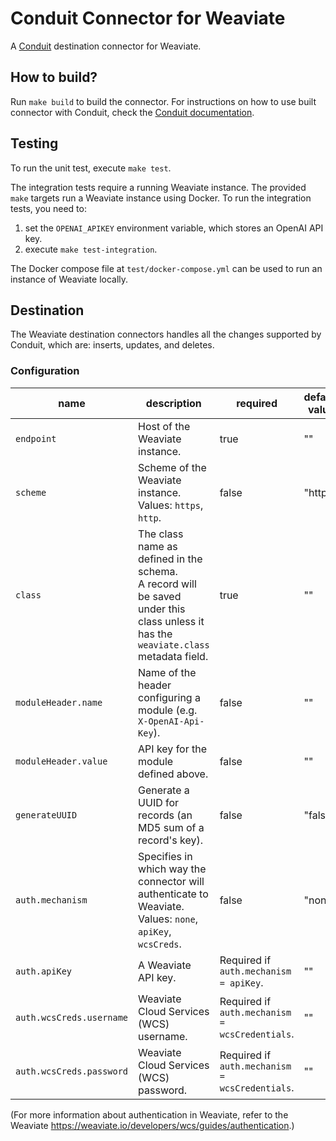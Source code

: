 # Conduit Connector for Weaviate
A [Conduit](https://conduit.io) destination connector for Weaviate.

## How to build?
Run `make build` to build the connector. For instructions on how to use built connector
with Conduit, check the [Conduit documentation](https://conduit.io/docs/connectors/installing).

## Testing
To run the unit test, execute `make test`. 

The integration tests require a running Weaviate instance. The provided `make` targets run
a Weaviate instance using Docker. To run the integration tests, you need to:
1. set the `OPENAI_APIKEY` environment variable, which stores an OpenAI API key.
2. execute `make test-integration`.

The Docker compose file at `test/docker-compose.yml` can be used to run an instance of Weaviate locally.

## Destination

The Weaviate destination connectors handles all the changes supported by Conduit, 
which are: inserts, updates, and deletes. 

### Configuration

| name                     | description                                                                                                                             | required                                       | default value |
|--------------------------|-----------------------------------------------------------------------------------------------------------------------------------------|------------------------------------------------|---------------|
| `endpoint`               | Host of the Weaviate instance.                                                                                                          | true                                           | ""            |
| `scheme`                 | Scheme of the Weaviate instance.<br/> Values: `https`, `http`.                                                                          | false                                          | "https"       |
| `class`                  | The class name as defined in the schema.<br/>A record will be saved under this class unless it has the `weaviate.class` metadata field. | true                                           | ""            |
| `moduleHeader.name`      | Name of the header configuring a module (e.g. `X-OpenAI-Api-Key`).                                                                      | false                                          | ""            |
| `moduleHeader.value`     | API key for the module defined above.                                                                                                   | false                                          | ""            |
| `generateUUID`           | Generate a UUID for records (an MD5 sum of a record's key).                                                                             | false                                          | "false"       |
| `auth.mechanism`         | Specifies in which way the connector will authenticate to Weaviate. <br/>Values: `none`, `apiKey`, `wcsCreds`.                    | false                                          | "none"        |
| `auth.apiKey`            | A Weaviate API key.                                                                                                                     | Required if `auth.mechanism = apiKey`.         | ""            |
| `auth.wcsCreds.username` | Weaviate Cloud Services (WCS) username.                                                                                                 | Required if `auth.mechanism = wcsCredentials`. | ""            |
| `auth.wcsCreds.password` | Weaviate Cloud Services (WCS) password.                                                                                                 | Required if `auth.mechanism = wcsCredentials`. | ""            |

(For more information about authentication in Weaviate, refer to the Weaviate https://weaviate.io/developers/wcs/guides/authentication.)

